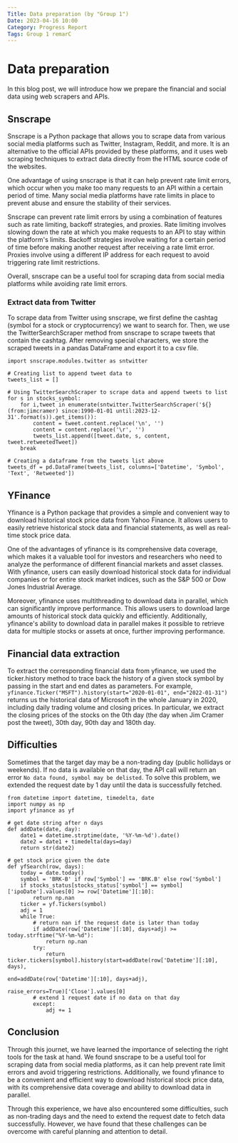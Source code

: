 ```yaml
---
Title: Data preparation (by "Group 1")
Date: 2023-04-16 10:00
Category: Progress Report
Tags: Group 1 remarC
---
```


# Data preparation

In this blog post, we will introduce how we prepare the financial and social data using web scrapers and APIs.

## Snscrape

Snscrape is a Python package that allows you to scrape data from various social media platforms such as Twitter, Instagram, Reddit, and more. It is an alternative to the official APIs provided by these platforms, and it uses web scraping techniques to extract data directly from the HTML source code of the websites.

One advantage of using snscrape is that it can help prevent rate limit errors, which occur when you make too many requests to an API within a certain period of time. Many social media platforms have rate limits in place to prevent abuse and ensure the stability of their services.

Snscrape can prevent rate limit errors by using a combination of features such as rate limiting, backoff strategies, and proxies. Rate limiting involves slowing down the rate at which you make requests to an API to stay within the platform's limits. Backoff strategies involve waiting for a certain period of time before making another request after receiving a rate limit error. Proxies involve using a different IP address for each request to avoid triggering rate limit restrictions.

Overall, snscrape can be a useful tool for scraping data from social media platforms while avoiding rate limit errors.

### Extract data from Twitter

To scrape data from Twitter using snscrape, we first define the cashtag (symbol for a stock or cryptocurrency) we want to search for. Then, we use the TwitterSearchScraper method from snscrape to scrape tweets that contain the cashtag. After removing special characters, we store the scraped tweets in a pandas DataFrame and export it to a csv file.

```
import snscrape.modules.twitter as sntwitter

# Creating list to append tweet data to
tweets_list = []

# Using TwitterSearchScraper to scrape data and append tweets to list
for s in stocks_symbol:
    for i,tweet in enumerate(sntwitter.TwitterSearchScraper('${} (from:jimcramer) since:1990-01-01 until:2023-12-31'.format(s)).get_items()):
        content = tweet.content.replace('\n', '')
        content = content.replace('\r', '')
        tweets_list.append([tweet.date, s, content, tweet.retweetedTweet])
    break
    
# Creating a dataframe from the tweets list above
tweets_df = pd.DataFrame(tweets_list, columns=['Datetime', 'Symbol', 'Text', 'Retweeted'])
```

## YFinance

Yfinance is a Python package that provides a simple and convenient way to download historical stock price data from Yahoo Finance. It allows users to easily retrieve historical stock data and financial statements, as well as real-time stock price data.

One of the advantages of yfinance is its comprehensive data coverage, which makes it a valuable tool for investors and researchers who need to analyze the performance of different financial markets and asset classes. With yfinance, users can easily download historical stock data for individual companies or for entire stock market indices, such as the S&P 500 or Dow Jones Industrial Average.

Moreover, yfinance uses multithreading to download data in parallel, which can significantly improve performance. This allows users to download large amounts of historical stock data quickly and efficiently. Additionally, yfinance's ability to download data in parallel makes it possible to retrieve data for multiple stocks or assets at once, further improving performance.

## Financial data extraction

To extract the corresponding financial data from yfinance, we used the ticker.history method to trace back the history of a given stock symbol by passing in the start and end dates as parameters. For example, `yfinance.Ticker("MSFT").history(start="2020-01-01", end="2022-01-31")` returns us the historical data of Microsoft in the whole January in 2020, including daily trading volume and closing prices. In particular, we extract the closing prices of the stocks on the 0th day (the day when Jim Cramer post the tweet), 30th day, 90th day and 180th day.

## Difficulties
Sometimes that the target day may be a non-trading day (public hollidays or weekends). If no data is available on that day, the API call will return an error `No data found, symbol may be delisted`. To solve this problem, we extended the request date by 1 day until the data is successfully fetched.

```
from datetime import datetime, timedelta, date
import numpy as np
import yfinance as yf

# get date string after n days
def addDate(date, day):
    date1 = datetime.strptime(date, '%Y-%m-%d').date()
    date2 = date1 + timedelta(days=day)
    return str(date2)

# get stock price given the date
def yfSearch(row, days):
    today = date.today()
    symbol = 'BRK-B' if row['Symbol'] == 'BRK.B' else row['Symbol']
    if stocks_status[stocks_status['symbol'] == symbol]['ipoDate'].values[0] >= row['Datetime'][:10]:
        return np.nan
    ticker = yf.Tickers(symbol)
    adj = 1
    while True:
        # return nan if the request date is later than today
        if addDate(row['Datetime'][:10], days+adj) >= today.strftime("%Y-%m-%d"):
            return np.nan
        try:
            return ticker.tickers[symbol].history(start=addDate(row['Datetime'][:10], days), 
                                                         end=addDate(row['Datetime'][:10], days+adj), 
                                                         raise_errors=True)['Close'].values[0]
        # extend 1 request date if no data on that day
        except:
            adj += 1
```

## Conclusion
Through this journet, we have learned the importance of selecting the right tools for the task at hand. We found snscrape to be a useful tool for scraping data from social media platforms, as it can help prevent rate limit errors and avoid triggering restrictions. Additionally, we found yfinance to be a convenient and efficient way to download historical stock price data, with its comprehensive data coverage and ability to download data in parallel.

Through this experience, we have also encountered some difficulties, such as non-trading days and the need to extend the request date to fetch data successfully. However, we have found that these challenges can be overcome with careful planning and attention to detail.
